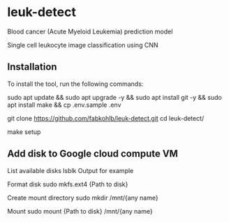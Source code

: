 # leuk-detect
Blood cancer (Acute Myeloid Leukemia) prediction model

Single cell leukocyte image classification using CNN

## Installation
To install the tool, run the following commands:

sudo apt update && sudo apt upgrade -y &&
sudo apt install git -y &&
sudo apt install make &&
cp .env.sample .env 

git clone https://github.com/fabkohlb/leuk-detect.git
cd leuk-detect/

make setup

## Add disk to Google cloud compute VM
List available disks
lsblk
Output for example

Format disk
sudo mkfs.ext4 {Path to disk}

Create mount directory
sudo mkdir /mnt/{any name}

Mount
sudo mount {Path to disk} /mnt/{any name}
